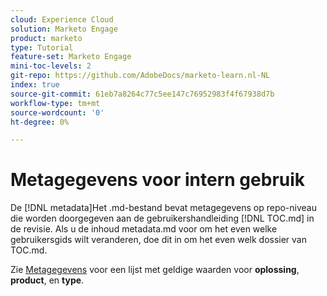 ```yaml
---
cloud: Experience Cloud
solution: Marketo Engage
product: marketo
type: Tutorial
feature-set: Marketo Engage
mini-toc-levels: 2
git-repo: https://github.com/AdobeDocs/marketo-learn.nl-NL
index: true
source-git-commit: 61eb7a8264c77c5ee147c76952983f4f67938d7b
workflow-type: tm+mt
source-wordcount: '0'
ht-degree: 0%

---
```



# Metagegevens voor intern gebruik

De [!DNL metadata]Het .md-bestand bevat metagegevens op repo-niveau die worden doorgegeven aan de gebruikershandleiding [!DNL TOC.md] in de revisie. Als u de inhoud metadata.md voor om het even welke gebruikersgids wilt veranderen, doe dit in om het even welk dossier van TOC.md.

Zie [Metagegevens](https://experienceleague.adobe.com/docs/authoring-guide-exl/using/editing/user-guide-setup/metadata.html?lang=en) voor een lijst met geldige waarden voor **oplossing**, **product**, en **type**.
